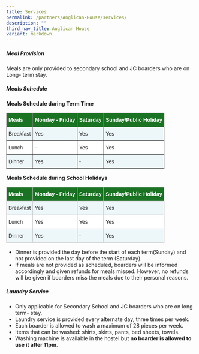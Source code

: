 ```yaml
---
title: Services
permalink: /partners/Anglican-House/services/
description: ""
third_nav_title: Anglican House
variant: markdown
---
```

#####  Meal Provision

Meals are only provided to secondary school and JC boarders who are on Long- term stay.

##### Meals Schedule
**Meals Schedule during Term Time**

<table style="border-collapse:collapse;border-spacing:0" class="tg"><thead><tr><th style="background-color:#1A7323;border-color:inherit;border-style:solid;border-width:1px;color:#FFF;font-family:Arial, sans-serif;font-size:14px;font-weight:bold;overflow:hidden;padding:10px 5px;text-align:left;vertical-align:top;word-break:normal"><span style="font-weight:bold;color:#FFF;background-color:#1A7323">Meals</span></th><th style="background-color:#1A7323;border-color:inherit;border-style:solid;border-width:1px;color:#FFF;font-family:Arial, sans-serif;font-size:14px;font-weight:bold;overflow:hidden;padding:10px 5px;text-align:left;vertical-align:top;word-break:normal"><span style="font-weight:bold;color:#FFF;background-color:#1A7323">Monday - Friday</span></th><th style="background-color:#1A7323;border-color:inherit;border-style:solid;border-width:1px;color:#FFF;font-family:Arial, sans-serif;font-size:14px;font-weight:bold;overflow:hidden;padding:10px 5px;text-align:left;vertical-align:top;word-break:normal"><span style="font-weight:bold;color:#FFF;background-color:#1A7323">Saturday</span></th><th style="background-color:#1A7323;border-color:inherit;border-style:solid;border-width:1px;color:#FFF;font-family:Arial, sans-serif;font-size:14px;font-weight:bold;overflow:hidden;padding:10px 5px;text-align:left;vertical-align:top;word-break:normal"><span style="font-weight:bold;color:#FFF;background-color:#1A7323">Sunday/Public Holiday</span></th></tr></thead><tbody><tr><td style="background-color:#EDF6F9;border-color:inherit;border-style:solid;border-width:1px;color:#222;font-family:Arial, sans-serif;font-size:14px;overflow:hidden;padding:10px 5px;text-align:left;vertical-align:top;word-break:normal"><span style="color:#222;background-color:#EDF6F9">Breakfast</span></td><td style="background-color:#EDF6F9;border-color:inherit;border-style:solid;border-width:1px;color:#222;font-family:Arial, sans-serif;font-size:14px;overflow:hidden;padding:10px 5px;text-align:left;vertical-align:top;word-break:normal"><span style="color:#222;background-color:#EDF6F9">Yes</span></td><td style="background-color:#EDF6F9;border-color:inherit;border-style:solid;border-width:1px;color:#222;font-family:Arial, sans-serif;font-size:14px;overflow:hidden;padding:10px 5px;text-align:left;vertical-align:top;word-break:normal"><span style="color:#222;background-color:#EDF6F9">Yes</span></td><td style="background-color:#EDF6F9;border-color:inherit;border-style:solid;border-width:1px;color:#222;font-family:Arial, sans-serif;font-size:14px;overflow:hidden;padding:10px 5px;text-align:left;vertical-align:top;word-break:normal"><span style="color:#222;background-color:#EDF6F9">Yes</span></td></tr><tr><td style="background-color:#FFF;border-color:inherit;border-style:solid;border-width:1px;color:#222;font-family:Arial, sans-serif;font-size:14px;overflow:hidden;padding:10px 5px;text-align:left;vertical-align:top;word-break:normal"><span style="color:#222;background-color:#FFF">Lunch</span></td><td style="background-color:#FFF;border-color:inherit;border-style:solid;border-width:1px;color:#222;font-family:Arial, sans-serif;font-size:14px;overflow:hidden;padding:10px 5px;text-align:left;vertical-align:top;word-break:normal"><span style="color:#222;background-color:#FFF">-</span></td><td style="background-color:#FFF;border-color:inherit;border-style:solid;border-width:1px;color:#222;font-family:Arial, sans-serif;font-size:14px;overflow:hidden;padding:10px 5px;text-align:left;vertical-align:top;word-break:normal"><span style="color:#222;background-color:#FFF">Yes</span></td><td style="background-color:#FFF;border-color:inherit;border-style:solid;border-width:1px;color:#222;font-family:Arial, sans-serif;font-size:14px;overflow:hidden;padding:10px 5px;text-align:left;vertical-align:top;word-break:normal"><span style="color:#222;background-color:#FFF">Yes</span></td></tr><tr><td style="background-color:#EDF6F9;border-color:inherit;border-style:solid;border-width:1px;color:#222;font-family:Arial, sans-serif;font-size:14px;overflow:hidden;padding:10px 5px;text-align:left;vertical-align:top;word-break:normal"><span style="color:#222;background-color:#EDF6F9">Dinner </span></td><td style="background-color:#EDF6F9;border-color:inherit;border-style:solid;border-width:1px;color:#222;font-family:Arial, sans-serif;font-size:14px;overflow:hidden;padding:10px 5px;text-align:left;vertical-align:top;word-break:normal"><span style="color:#222;background-color:#EDF6F9">Yes</span></td><td style="background-color:#EDF6F9;border-color:inherit;border-style:solid;border-width:1px;color:#222;font-family:Arial, sans-serif;font-size:14px;overflow:hidden;padding:10px 5px;text-align:left;vertical-align:top;word-break:normal"><span style="color:#222;background-color:#EDF6F9">- </span></td><td style="background-color:#EDF6F9;border-color:inherit;border-style:solid;border-width:1px;color:#222;font-family:Arial, sans-serif;font-size:14px;overflow:hidden;padding:10px 5px;text-align:left;vertical-align:top;word-break:normal"><span style="color:#222;background-color:#EDF6F9">Yes</span></td></tr></tbody></table>

**Meals Schedule during School Holidays**
<table style="border-collapse:collapse;border-spacing:0" class="tg"><thead><tr><th style="background-color:#1A7323;border-color:#c0c0c0;border-style:solid;border-width:1px;color:#FFF;font-family:Arial, sans-serif;font-size:14px;font-weight:bold;overflow:hidden;padding:10px 5px;text-align:left;vertical-align:top;word-break:normal"><span style="font-weight:bold;color:#FFF;background-color:#1A7323">Meals</span></th><th style="background-color:#1A7323;border-color:#c0c0c0;border-style:solid;border-width:1px;color:#FFF;font-family:Arial, sans-serif;font-size:14px;font-weight:bold;overflow:hidden;padding:10px 5px;text-align:left;vertical-align:top;word-break:normal"><span style="font-weight:bold;color:#FFF;background-color:#1A7323">Monday - Friday</span></th><th style="background-color:#1A7323;border-color:#c0c0c0;border-style:solid;border-width:1px;color:#FFF;font-family:Arial, sans-serif;font-size:14px;font-weight:bold;overflow:hidden;padding:10px 5px;text-align:left;vertical-align:top;word-break:normal"><span style="font-weight:bold;color:#FFF;background-color:#1A7323">Saturday</span></th><th style="background-color:#1A7323;border-color:#c0c0c0;border-style:solid;border-width:1px;color:#FFF;font-family:Arial, sans-serif;font-size:14px;font-weight:bold;overflow:hidden;padding:10px 5px;text-align:left;vertical-align:top;word-break:normal"><span style="font-weight:bold;color:#FFF;background-color:#1A7323">Sunday/Public Holiday</span></th></tr></thead><tbody><tr><td style="background-color:#EDF6F9;border-color:#c0c0c0;border-style:solid;border-width:1px;color:#222;font-family:Arial, sans-serif;font-size:14px;overflow:hidden;padding:10px 5px;text-align:left;vertical-align:top;word-break:normal"><span style="color:#222;background-color:#EDF6F9">Breakfast</span></td><td style="background-color:#EDF6F9;border-color:#c0c0c0;border-style:solid;border-width:1px;color:#222;font-family:Arial, sans-serif;font-size:14px;overflow:hidden;padding:10px 5px;text-align:left;vertical-align:top;word-break:normal"><span style="color:#222;background-color:#EDF6F9">Yes</span></td><td style="background-color:#EDF6F9;border-color:#c0c0c0;border-style:solid;border-width:1px;color:#222;font-family:Arial, sans-serif;font-size:14px;overflow:hidden;padding:10px 5px;text-align:left;vertical-align:top;word-break:normal"><span style="color:#222;background-color:#EDF6F9">Yes</span></td><td style="background-color:#EDF6F9;border-color:#c0c0c0;border-style:solid;border-width:1px;color:#222;font-family:Arial, sans-serif;font-size:14px;overflow:hidden;padding:10px 5px;text-align:left;vertical-align:top;word-break:normal"><span style="color:#222;background-color:#EDF6F9">Yes</span></td></tr><tr><td style="background-color:#FFF;border-color:#c0c0c0;border-style:solid;border-width:1px;color:#222;font-family:Arial, sans-serif;font-size:14px;overflow:hidden;padding:10px 5px;text-align:left;vertical-align:top;word-break:normal"><span style="color:#222;background-color:#FFF">Lunch</span></td><td style="background-color:#FFF;border-color:#c0c0c0;border-style:solid;border-width:1px;color:#222;font-family:Arial, sans-serif;font-size:14px;overflow:hidden;padding:10px 5px;text-align:left;vertical-align:top;word-break:normal"><span style="color:#222;background-color:#FFF">Yes</span></td><td style="background-color:#FFF;border-color:#c0c0c0;border-style:solid;border-width:1px;color:#222;font-family:Arial, sans-serif;font-size:14px;overflow:hidden;padding:10px 5px;text-align:left;vertical-align:top;word-break:normal"><span style="color:#222;background-color:#FFF">Yes</span></td><td style="background-color:#FFF;border-color:#c0c0c0;border-style:solid;border-width:1px;color:#222;font-family:Arial, sans-serif;font-size:14px;overflow:hidden;padding:10px 5px;text-align:left;vertical-align:top;word-break:normal"><span style="color:#222;background-color:#FFF">Yes</span></td></tr><tr><td style="background-color:#EDF6F9;border-color:#c0c0c0;border-style:solid;border-width:1px;color:#222;font-family:Arial, sans-serif;font-size:14px;overflow:hidden;padding:10px 5px;text-align:left;vertical-align:top;word-break:normal"><span style="color:#222;background-color:#EDF6F9">Dinner </span></td><td style="background-color:#EDF6F9;border-color:#c0c0c0;border-style:solid;border-width:1px;color:#222;font-family:Arial, sans-serif;font-size:14px;overflow:hidden;padding:10px 5px;text-align:left;vertical-align:top;word-break:normal"><span style="color:#222;background-color:#EDF6F9">Yes</span></td><td style="background-color:#EDF6F9;border-color:#c0c0c0;border-style:solid;border-width:1px;color:#222;font-family:Arial, sans-serif;font-size:14px;overflow:hidden;padding:10px 5px;text-align:left;vertical-align:top;word-break:normal"><span style="color:#222;background-color:#EDF6F9">- </span></td><td style="background-color:#EDF6F9;border-color:#c0c0c0;border-style:solid;border-width:1px;color:#222;font-family:Arial, sans-serif;font-size:14px;overflow:hidden;padding:10px 5px;text-align:left;vertical-align:top;word-break:normal"><span style="color:#222;background-color:#EDF6F9">Yes</span></td></tr></tbody></table>

*   Dinner is provided the day before the start of each term(Sunday) and not provided on the last day of the term (Saturday).
*   If meals are not provided as scheduled, boarders will be informed accordingly and given refunds for meals missed. However, no refunds will be given if boarders miss the meals due to their personal reasons.

##### Laundry Service

*   Only applicable for Secondary School and JC boarders who are on long term- stay.
*   Laundry service is provided every alternate day, three times per week.
*   Each boarder is allowed to wash a maximum of 28 pieces per week.
*   Items that can be washed: shirts, skirts, pants, bed sheets, towels.
*   Washing machine is available in the hostel but&nbsp;**no boarder is allowed to use it after 11pm**.
